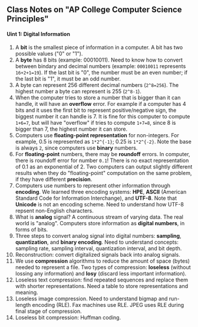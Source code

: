 ## Class Notes on "AP College Computer Science Principles"

#### Uint 1: Digital Information

1. A **bit** is the smallest piece of information in a computer. A bit has two possible values ("0" or "1").
2. A **byte** has 8 bits (example: 00010011). Need to know how to convert between bindary and decimal numbers (example: `00010011` represents  `16+2+1=19`). If the last bit is "0", the number must be an even number; if the last bit is "1", it must be an odd number.
3. A byte can represent 256 different decimal numbers (`2^8=256`). The highest number a byte can represent is 255 (`2^8-1`). 
4. When the computer tries to store a number that is bigger than it can handle, it will have an **overflow** error. For example if a computer has 4 bits and it uses the first bit to represent positive/negative sign, the biggest number it can handle is 7. It is fine for this computer to compute `1+6=7`, but will have "overflow" if tries to compute `1+7=8`, since 8 is bigger than 7, the highest number it can store. 
5. Computers use **floating-point representation** for non-integers. For example, 0.5 is represented as `1*2^{-1}`; 0.25 is `1*2^{-2}`. Note the base is always `2`, since computers use **binary** numbers.
6. For **floating-point** numbers, there may be **roundoff** errors. In computer, there is roundoff error for number `0.1`! There is no exact representation of 0.1 as an exponential of 2. Two computers can output slightly different results when they do "floating-point" computation on the same problem, if they have different **precision**.
7. Computers use numbers to represent other information through **encoding**. We learned three encoding systems: **HPE**, **ASCII** (American Standard Code for Information Interchange), and **UTF-8**. Note that **Unicode** is not an encoding scheme. Need to understand how UTF-8 repsent non-English characters. 
8. What is **analog** signal? A continuous stream of varying data. The real world is "analog". Computers store information as **digital numbers**, in forms of bits. 
9. Three steps to convert analog signal into digital numbers: **sampling**, **quantization**, and **binary encoding**. Need to understand concepts: sampling rate, sampling interval, quantization interval, and bit depth.
10. Reconstruction: convert digitalized signals back into analog signals.
11. We use **compression** algorithms to reduce the amount of space (bytes) needed to represent a file. Two types of compression: **loseless** (without lossing any information) and **losy** (discard less important information).
12. Loseless text compression: find repeated sequences and replace them with shorter representations. Need a table to store representations and meaning.
13. Loseless image compression. Need to understand bigmap and run-length encoding (RLE). Fax machines use RLE. JPEG uses RLE during final stage of compression.
14. Loseless bit compression: Huffman coding.
